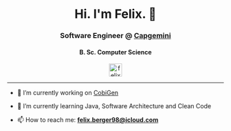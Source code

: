 <h1 align="center">Hi. I'm Felix. 👋</h1>

<h3 align="center">Software Engineer @ <a href="https://www.capgemini.com/">Capgemini</a></h3>
<h4 align="center">B. Sc. Computer Science</h4>

<p align="center">
<a href="https://linkedin.com/in/felix-berger-95b492177" target="_blank"><img align="center" src="https://cdn.jsdelivr.net/npm/simple-icons@3.0.1/icons/linkedin.svg" alt="felix-berger-95b492177" height="30" width="30" /></a>
</p>
              
<hr>

- 🔭 I’m currently working on <a href="https://github.com/devonfw/cobigen">CobiGen<a/><br>

- 🌱 I’m currently learning Java, Software Architecture and Clean Code<br>

- 📫 How to reach me: **felix.berger98@icloud.com**
